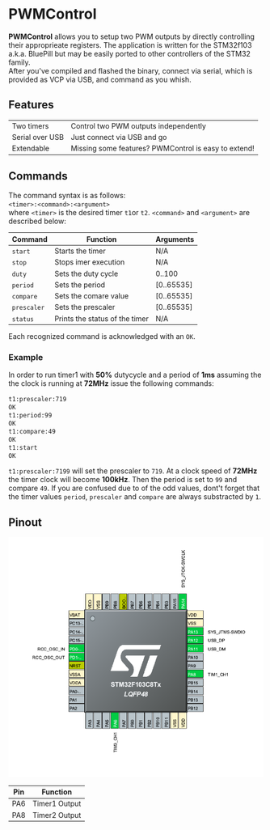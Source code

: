 # PWMControl
**PWMControl** allows you to setup two PWM outputs by directly controlling their approprieate registers. The application is written for the STM32f103 a.k.a. BluePill but may be easily ported to other controllers of the STM32 family.  
After you've compiled and flashed the binary, connect via serial, which is provided as VCP via USB, and command as you whish.  
## Features
|||
|---|---|
|Two timers|Control two PWM outputs independently
|Serial over USB|Just connect via USB and go
|Extendable|Missing some features? PWMControl is easy to extend!
## Commands        
The command syntax is as follows:  
`<timer>:<command>:<argument>`  
where `<timer>` is the desired timer `t1`or `t2`. `<command>` and `<argument>` are described below:

|Command      | Function         | Arguments |
|---|---|---|
|`start`|Starts the timer|N/A
|`stop`|Stops imer execution|N/A
|`duty`|Sets the duty cycle|0..100|
|`period`|Sets the period|[0..65535]
|`compare`|Sets the comare value|[0..65535]
|`prescaler`|Sets the prescaler|[0..65535]
|`status`|Prints the status of the timer|N/A

Each recognized command is acknowledged with an `OK`.

### Example  
In order to run timer1 with **50%** dutycycle and a period of **1ms** assuming the the clock is running at **72MHz** issue the following commands:  
```
t1:prescaler:719
OK
t1:period:99
OK
t1:compare:49
OK
t1:start
OK
```
`t1:prescaler:7199` will set the prescaler to `719`. At a clock speed of **72MHz** the timer clock will become **100kHz**. Then the period is set to `99` and compare `49`. If you are confused due to of the odd values, dont't forget that the timer values `period`, `prescaler` and `compare` are always substracted by `1`.

## Pinout
![Pinout](pinout.png)

|Pin      | Function         |
|---|---|
|PA6|Timer1 Output|
|PA8|Timer2 Output|
